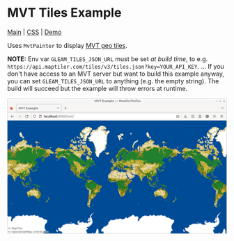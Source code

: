 # MVT Tiles Example

[Main](./src/main.ts) | [CSS](./src/main.css) | [Demo](https://metsci.github.io/gleam/examples/mvt/)

Uses `MvtPainter` to display [MVT geo tiles](https://github.com/mapbox/vector-tile-spec).

**NOTE:** Env var `GLEAM_TILES_JSON_URL` must be set *at build time*, to e.g. `https://api.maptiler.com/tiles/v3/tiles.json?key=YOUR_API_KEY`. ... If you don't have access to an MVT server but want to build this example anyway, you can set `GLEAM_TILES_JSON_URL` to anything (e.g. the empty string). The build will succeed but the example will throw errors at runtime.

![Screenshot](./screenshot.png)
